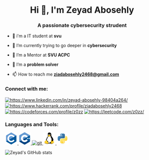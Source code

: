 <h1 align="center">Hi 👋, I'm Zeyad Abosehly</h1>
<h3 align="center">A passionate cybersecurity strudent </h3>



- 🔭 i'm a IT student at **svu**

- 🌱 I’m currently trying to go deeper in **cybersecurity**

- 👯 I’m a Mentor at **SVU ACPC**

- 🤝 I’m a **problem solver**

- 📫 How to reach me **ziadabosehly2468@gmail.com**

<h3 align="left">Connect with me:</h3>
<p align="left">
<a href="//www.linkedin.com/in/zeyad-abosehly-98404a264/" target="blank"><img align="center" src="https://raw.githubusercontent.com/rahuldkjain/github-profile-readme-generator/master/src/images/icons/Social/linked-in-alt.svg" alt="https://www.linkedin.com/in/zeyad-abosehly-98404a264/" height="30" width="40" /></a>
<a href="https://www.hackerrank.com/profile/ziadabosehly2468" target="blank"><img align="center" src="https://raw.githubusercontent.com/rahuldkjain/github-profile-readme-generator/master/src/images/icons/Social/hackerrank.svg" alt="https://www.hackerrank.com/profile/ziadabosehly2468" height="30" width="40" /></a>
<a href="https://codeforces.com/profile/Z0ZZ" target="blank"><img align="center" src="https://raw.githubusercontent.com/rahuldkjain/github-profile-readme-generator/master/src/images/icons/Social/codeforces.svg" alt="https://codeforces.com/profile/z0zz" height="30" width="40" /></a>
<a href="https://leetcode.com/Z0ZZ/" target="blank"><img align="center" src="https://raw.githubusercontent.com/rahuldkjain/github-profile-readme-generator/master/src/images/icons/Social/leet-code.svg" alt="https://leetcode.com/z0zz/" height="30" width="40" /></a>
</p>

<h3 align="left">Languages and Tools:</h3>
<p align="left"> <a href="https://www.cprogramming.com/" target="_blank" rel="noreferrer"> <img src="https://raw.githubusercontent.com/devicons/devicon/master/icons/c/c-original.svg" alt="c" width="40" height="40"/> </a> <a href="https://www.w3schools.com/cpp/" target="_blank" rel="noreferrer"> <img src="https://raw.githubusercontent.com/devicons/devicon/master/icons/cplusplus/cplusplus-original.svg" alt="cplusplus" width="40" height="40"/> </a> <a href="https://git-scm.com/" target="_blank" rel="noreferrer"> <img src="https://www.vectorlogo.zone/logos/git-scm/git-scm-icon.svg" alt="git" width="40" height="40"/> </a> <a href="https://www.linux.org/" target="_blank" rel="noreferrer"> <img src="https://raw.githubusercontent.com/devicons/devicon/master/icons/linux/linux-original.svg" alt="linux" width="40" height="40"/> </a> <a href="https://www.python.org" target="_blank" rel="noreferrer"> <img src="https://raw.githubusercontent.com/devicons/devicon/master/icons/python/python-original.svg" alt="python" width="40" height="40"/> </a> </p>

![Zeyad's GitHub stats](https://github-readme-stats.vercel.app/api?username=Zeyad-Z0ZZ&show_icons=true&theme=transparent)

